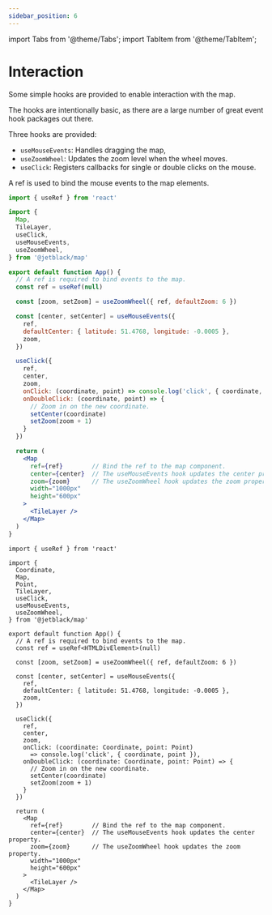 ```yaml
---
sidebar_position: 6
---
```


import Tabs from '@theme/Tabs';
import TabItem from '@theme/TabItem';

# Interaction

Some simple hooks are provided to enable interaction with the map.

The hooks are intentionally basic, as there are a large number of
great event hook packages out there.

Three hooks are provided:

* `useMouseEvents`: Handles dragging the map,
* `useZoomWheel`: Updates the zoom level when the wheel moves.
* `useClick`: Registers callbacks for single or double clicks on the mouse.

A ref is used to bind the mouse events to the map elements.

<Tabs>
  <TabItem value='js' label='JS'>

```jsx
import { useRef } from 'react'

import {
  Map,
  TileLayer,
  useClick,
  useMouseEvents,
  useZoomWheel,
} from '@jetblack/map'

export default function App() {
  // A ref is required to bind events to the map.
  const ref = useRef(null)

  const [zoom, setZoom] = useZoomWheel({ ref, defaultZoom: 6 })

  const [center, setCenter] = useMouseEvents({
    ref,
    defaultCenter: { latitude: 51.4768, longitude: -0.0005 },
    zoom,
  })

  useClick({
    ref,
    center,
    zoom,
    onClick: (coordinate, point) => console.log('click', { coordinate, point }),
    onDoubleClick: (coordinate, point) => {
      // Zoom in on the new coordinate.
      setCenter(coordinate)
      setZoom(zoom + 1)
    }
  })

  return (
    <Map
      ref={ref}        // Bind the ref to the map component.
      center={center}  // The useMouseEvents hook updates the center property.
      zoom={zoom}      // The useZoomWheel hook updates the zoom property.
      width="1000px"
      height="600px"
    >
      <TileLayer />
    </Map>
  )
}
```

  </TabItem>
  <TabItem value='ts' label='TS'>

```tsx
import { useRef } from 'react'

import {
  Coordinate,
  Map,
  Point,
  TileLayer,
  useClick,
  useMouseEvents,
  useZoomWheel,
} from '@jetblack/map'

export default function App() {
  // A ref is required to bind events to the map.
  const ref = useRef<HTMLDivElement>(null)

  const [zoom, setZoom] = useZoomWheel({ ref, defaultZoom: 6 })

  const [center, setCenter] = useMouseEvents({
    ref,
    defaultCenter: { latitude: 51.4768, longitude: -0.0005 },
    zoom,
  })

  useClick({
    ref,
    center,
    zoom,
    onClick: (coordinate: Coordinate, point: Point)
      => console.log('click', { coordinate, point }),
    onDoubleClick: (coordinate: Coordinate, point: Point) => {
      // Zoom in on the new coordinate.
      setCenter(coordinate)
      setZoom(zoom + 1)
    }
  })

  return (
    <Map
      ref={ref}        // Bind the ref to the map component.
      center={center}  // The useMouseEvents hook updates the center property.
      zoom={zoom}      // The useZoomWheel hook updates the zoom property.
      width="1000px"
      height="600px"
    >
      <TileLayer />
    </Map>
  )
}
```

  </TabItem>
</Tabs>
